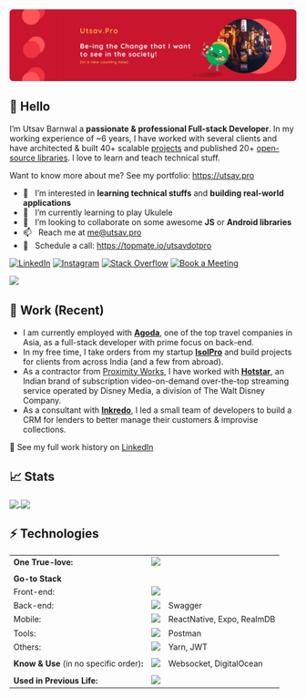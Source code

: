 <img src="./assets/banner.png" style="border-radius:6px" />  

## 👋 Hello
I’m Utsav Barnwal a **passionate & professional Full-stack Developer**. In my working experience of ~6 years, I have worked with several clients and have architected & built 40+ scalable [projects](https://isolpro.in/portfolio) and published 20+ [open-source libraries](https://github.com/utsavdotpro?tab=repositories). I love to learn and teach technical stuff.  

Want to know more about me? See my portfolio: https://utsav.pro

- 👀 &nbsp; I’m interested in **learning technical stuffs** and **building real-world applications**
- 🎸 &nbsp; I’m currently learning to play Ukulele
- 💞️ &nbsp; I’m looking to collaborate on some awesome **JS** or **Android libraries**
- 📫 &nbsp; Reach me at me@utsav.pro
- 📆 &nbsp; Schedule a call: https://topmate.io/utsavdotpro

[![LinkedIn](https://img.shields.io/badge/linkedin-%230077B5.svg?style=for-the-badge&logo=LinkedIn&logoColor=white)](https://www.linkedin.com/in/utsavdotpro)
[![Instagram](https://img.shields.io/badge/Instagram-%23E4405F.svg?style=for-the-badge&logo=Instagram&logoColor=white)](https://www.instagram.com/utsavdotpro)
[![Stack Overflow](https://img.shields.io/badge/-Stackoverflow-FE7A16?style=for-the-badge&logo=stack-overflow&logoColor=white)](https://stackoverflow.com/users/4437468)
[![Book a Meeting](https://img.shields.io/badge/Book_a_Meeting-00897B?style=for-the-badge&logo=google-meet&logoColor=white)](https://topmate.io/utsavdotpro)

![](https://visitcount.itsvg.in/api?id=utsavdotpro&label=Views&color=12&icon=5&pretty=true)

## 💼 Work (Recent)
- I am currently employed with [**Agoda**](https://agoda.com/), one of the top travel companies in Asia, as a full-stack developer with prime focus on back-end.
- In my free time, I take orders from my startup **[IsolPro](https://isolpro.in)** and build projects for clients from across India (and a few from abroad).
- As a contractor from [Proximity Works](https://www.proximity.tech), I have worked with **[Hotstar](https://hotstar.com)**, an Indian brand of subscription video-on-demand over-the-top streaming service operated by Disney Media, a division of The Walt Disney Company.
- As a consultant with **[Inkredo](https://inkredo.in/)**, I led a small team of developers to build a CRM for lenders to better manage their customers & improvise collections.

🔗 See my full work history on [LinkedIn](https://www.linkedin.com/in/utsavdotpro/)

## 📈 Stats

<a href="#">
  <img align="center" src="https://github-readme-stats.vercel.app/api?username=utsavdotpro&show_icons=true&count_private=true&theme=github_dark&bg_color=00000000&border_radius=6px&border_color=30363d" width="50.5%" />
</a>

<a href="#">
  <img align="center" src="https://github-readme-stats.vercel.app/api/top-langs/?username=utsavdotpro&count_private=true&theme=github_dark&layout=compact&bg_color=00000000&border_radius=6px&border_color=30363d" width="42%" />
</a>

## ⚡ Technologies

| | | |
| - | - | - |
| **One True-love:** | <img src="https://skillicons.dev/icons?i=ts" height="24" /> |
| |
| **Go-to Stack** | |
| Front-end: | <img src="https://skillicons.dev/icons?i=ts,next,react,tailwind,html,css,vercel&perline=8" height="24" /> |
| Back-end: | <img src="https://skillicons.dev/icons?i=ts,nest,nodejs,prisma,postgres,graphql,redis,aws&perline=8" height="24" /> | Swagger |
| Mobile: | <img src="https://skillicons.dev/icons?i=androidstudio,kotlin,swift,sqlite&perline=8" height="24" /> | ReactNative, Expo, RealmDB |
| Tools: | <img src="https://skillicons.dev/icons?i=vscode,github,gitlab,supabase,webpack,figma&perline=8" height="24" /> | Postman |
| Others: | <img src="https://skillicons.dev/icons?i=docker&perline=8" height="24" /> | Yarn, JWT |
| |
| **Know & Use** (in no specific order)**:** | <img src="https://skillicons.dev/icons?i=svelte,md,express,mongodb,sqlite,bootstrap,materialui,firebase,heroku,netlify,bash,jest,gradle,grafana,regex,svg&perline=8" height="48" /> | Websocket, DigitalOcean |
| |
| **Used in Previous Life:** | <img src="https://skillicons.dev/icons?i=php,java,jquery,sass,mysql,c,cpp&perline=8" height="24" /> |

